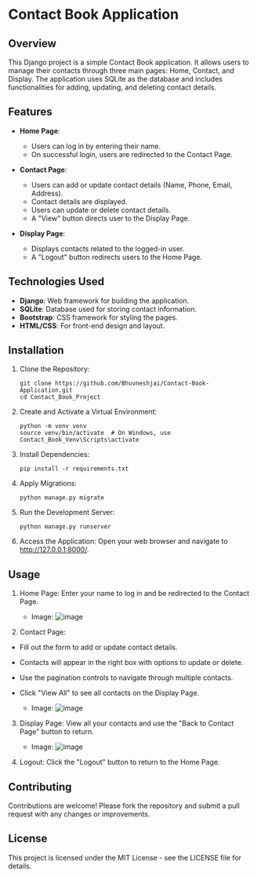 # Contact Book Application

## Overview
This Django project is a simple Contact Book application. It allows users to manage their contacts through three main pages: Home, Contact, and Display. 
The application uses SQLite as the database and includes functionalities for adding, updating, and deleting contact details.

## Features

- **Home Page**: 
  - Users can log in by entering their name.
  - On successful login, users are redirected to the Contact Page.

- **Contact Page**:
  - Users can add or update contact details (Name, Phone, Email, Address).
  - Contact details are displayed.
  - Users can update or delete contact details.
  - A "View" button directs user to the Display Page.

- **Display Page**:
  - Displays contacts related to the logged-in user.
  - A "Logout" button redirects users to the Home Page.

## Technologies Used

- **Django**: Web framework for building the application.
- **SQLite**: Database used for storing contact information.
- **Bootstrap**: CSS framework for styling the pages.
- **HTML/CSS**: For front-end design and layout.

## Installation
1. Clone the Repository:
   ```
   git clone https://github.com/Bhuvneshjai/Contact-Book-Application.git
   cd Contact_Book_Project

2. Create and Activate a Virtual Environment:
    ```
    python -m venv venv
    source venv/bin/activate  # On Windows, use Contact_Book_Venv\Scripts\activate

3. Install Dependencies:
    ```
    pip install -r requirements.txt

4. Apply Migrations:
    ```
    python manage.py migrate

4. Run the Development Server:
    ```
    python manage.py runserver

5. Access the Application:
    Open your web browser and navigate to http://127.0.0.1:8000/.

## Usage
1. Home Page: Enter your name to log in and be redirected to the Contact Page.
    * Image:
        ![image](https://github.com/user-attachments/assets/55cb9bf2-aa96-4c95-b089-861e852b6b5d)

3. Contact Page:
  * Fill out the form to add or update contact details.
  * Contacts will appear in the right box with options to update or delete.
  * Use the pagination controls to navigate through multiple contacts.
  * Click "View All" to see all contacts on the Display Page.
    
    * Image:
        ![image](https://github.com/user-attachments/assets/d7bc2801-4dd5-4559-b665-bf08102a9619)

3. Display Page: View all your contacts and use the "Back to Contact Page" button to return.
    * Image:
        ![image](https://github.com/user-attachments/assets/cdb3aadd-74ef-4ddd-bd80-0e21e6663c59)

5. Logout: Click the "Logout" button to return to the Home Page.

## Contributing
Contributions are welcome! Please fork the repository and submit a pull request with any changes or improvements.

## License
This project is licensed under the MIT License - see the LICENSE file for details.
